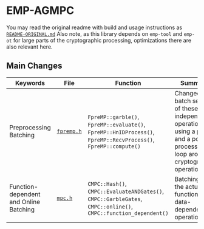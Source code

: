 # EMP-AGMPC

You may read the original readme with build and usage instructions as [`README-ORIGINAL.md`](README-ORIGINAL.md)
Also note, as this library depends on `emp-tool` and `emp-ot` for large parts of the cryptographic processing, optimizations there are also relevant here.

## Main Changes

|Keywords|File|Function|Summary|
|-|-|-|-|
|Preprocessing Batching|[`fpremp.h`](emp-agmpc/fpremp.h)|`FpreMP::garble()`, `FpreMP::evaluate()`, `FpreMP::HnIDProcess()`, `FpreMP::RecvProcess()`, `FpreMP::compute()`|Changed to batch several of these independent operations using a pre- and a post-processing loop around cryptographic operations.|
|Function-dependent and Online Batching|[`mpc.h`](emp-agmpc/mpc.h)|`CMPC::Hash()`, `CMPC::EvaluateANDGates()`, `CMPC::GarbleGates`, `CMPC::online()`, `CMPC::function_dependent()`|Batching for the actual function- and data-dependent operations.|